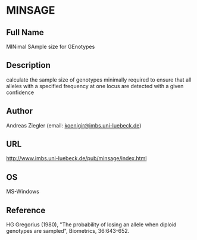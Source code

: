 # MINSAGE

## Full Name
MINimal SAmple size for GEnotypes

## Description
calculate the sample size of genotypes minimally required to ensure that all alleles with a specified frequency at one locus are detected with a given confidence

## Author
Andreas Ziegler (email: koenigir@imbs.uni-luebeck.de)

## URL
http://www.imbs.uni-luebeck.de/pub/minsage/index.html

## OS
MS-Windows

## Reference
HG Gregorius (1980), "The probability of losing an allele when diploid genotypes are sampled", Biometrics, 36:643-652.